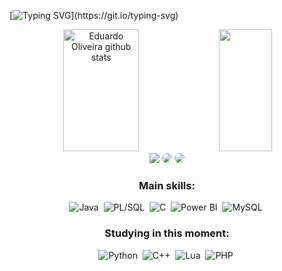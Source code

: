 

[![Typing SVG](https://readme-typing-svg.herokuapp.com/?color=94c2e3&size=35&center=true&vCenter=true&width=1000&lines=HELLO+WORLD,+My+name+is+Eduardo+Oliveira;I'm+21+years+old;I'm+from+Brazil;Computer+engineering+student;É+Nós!)](https://git.io/typing-svg)

<div align="center">  
  <img width="49%" height="195px" src="https://github-readme-stats.vercel.app/api?username=duardoliveiras&show_icons=true&count_private=true&hide_border=true&title_color=94c2e3&icon_color=16537&text_color=94c2e3&bg_color=0d1117" alt="Eduardo Oliveira github stats" /> 
  
  <img width="41%" height="195px" src="https://github-readme-stats.vercel.app/api/top-langs/?username=duardoliveiras&layout=compact&hide_border=true&title_color=94c2e3&text_color=94c2e3&bg_color=0d1117" />
</div>



<div align="center">  
<a href = "mailto:duardooliveiras@gmail.com"> <img src="https://img.shields.io/badge/-Gmail-%23333?style=for-the-badge&logo=gmail&logoColor=white" target="_blank"></a>
<a href="https://www.linkedin.com/in/duardooliveiras/" target="_blank"><img src="https://img.shields.io/badge/-LinkedIn-%230077B5?style=for-the-badge&logo=linkedin&logoColor=white" style="border-radius: 30px" target="_blank"></a> 
<a href="https://www.hackerrank.com/duardooliveiras" target="_blank"><img src="https://img.shields.io/badge/-Hackerrank-2EC866?style=for-the-badge&logo=HackerRank&logoColor=white" style="border-radius: 30px" target="_blank"></a> 
 
 
 
### Main skills:
![Java](https://img.shields.io/badge/Java-ED8B00?style=for-the-badge&logo=java&logoColor=white)&nbsp;
![PL/SQL](https://img.shields.io/badge/PLSQL-F80000?style=for-the-badge&logo=oracle&logoColor=black)&nbsp;
![C](https://img.shields.io/badge/C-00599C?style=for-the-badge&logo=c&logoColor=white)&nbsp;
![Power BI](https://img.shields.io/badge/PowerBI-F2C811?style=for-the-badge&logo=Power%20BI&logoColor=white)&nbsp; 
![MySQL](https://img.shields.io/badge/MySQL-005C84?style=for-the-badge&logo=mysql&logoColor=white)&nbsp;           



### Studying in this moment:
![Python](https://img.shields.io/badge/Python-14354C?style=for-the-badge&logo=python&logoColor=white)&nbsp;
![C++](https://img.shields.io/badge/C%2B%2B-00599C?style=for-the-badge&logo=c%2B%2B&logoColor=white)&nbsp;
![Lua](https://img.shields.io/badge/Lua-2C2D72?style=for-the-badge&logo=lua&logoColor=white)&nbsp;
![PHP](https://img.shields.io/badge/PHP-777BB4?style=for-the-badge&logo=php&logoColor=white)&nbsp;
  
</div>

